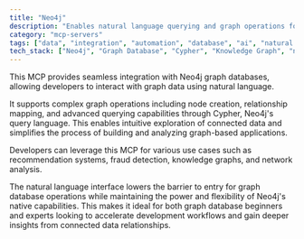 ```yaml
---
title: "Neo4j"
description: "Enables natural language querying and graph operations for Neo4j databases, supporting knowledge exploration and relationship modeling."
category: "mcp-servers"
tags: ["data", "integration", "automation", "database", "ai", "natural language processing", "graph operations", "querying"]
tech_stack: ["Neo4j", "Graph Database", "Cypher", "Knowledge Graph", "natural language interface"]
---
```


This MCP provides seamless integration with Neo4j graph databases, allowing developers to interact with graph data using natural language. 

It supports complex graph operations including node creation, relationship mapping, and advanced querying capabilities through Cypher, Neo4j's query language. This enables intuitive exploration of connected data and simplifies the process of building and analyzing graph-based applications.

Developers can leverage this MCP for various use cases such as recommendation systems, fraud detection, knowledge graphs, and network analysis. 

The natural language interface lowers the barrier to entry for graph database operations while maintaining the power and flexibility of Neo4j's native capabilities. This makes it ideal for both graph database beginners and experts looking to accelerate development workflows and gain deeper insights from connected data relationships.